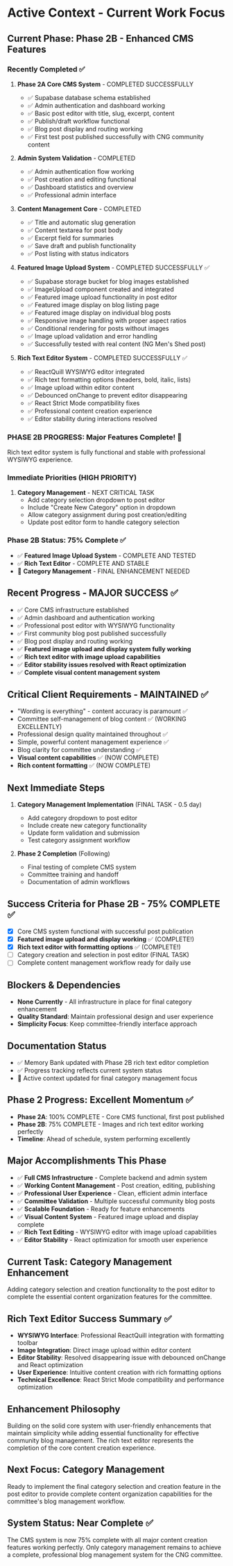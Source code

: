 
# Active Context - Current Work Focus

## Current Phase: Phase 2B - Enhanced CMS Features

### Recently Completed ✅
1. **Phase 2A Core CMS System** - COMPLETED SUCCESSFULLY
   - ✅ Supabase database schema established
   - ✅ Admin authentication and dashboard working
   - ✅ Basic post editor with title, slug, excerpt, content
   - ✅ Publish/draft workflow functional
   - ✅ Blog post display and routing working
   - ✅ First test post published successfully with CNG community content

2. **Admin System Validation** - COMPLETED
   - ✅ Admin authentication flow working
   - ✅ Post creation and editing functional
   - ✅ Dashboard statistics and overview
   - ✅ Professional admin interface

3. **Content Management Core** - COMPLETED
   - ✅ Title and automatic slug generation
   - ✅ Content textarea for post body
   - ✅ Excerpt field for summaries
   - ✅ Save draft and publish functionality
   - ✅ Post listing with status indicators

4. **Featured Image Upload System** - COMPLETED SUCCESSFULLY ✅
   - ✅ Supabase storage bucket for blog images established
   - ✅ ImageUpload component created and integrated
   - ✅ Featured image upload functionality in post editor
   - ✅ Featured image display on blog listing page
   - ✅ Featured image display on individual blog posts
   - ✅ Responsive image handling with proper aspect ratios
   - ✅ Conditional rendering for posts without images
   - ✅ Image upload validation and error handling
   - ✅ Successfully tested with real content (NG Men's Shed post)

5. **Rich Text Editor System** - COMPLETED SUCCESSFULLY ✅
   - ✅ ReactQuill WYSIWYG editor integrated
   - ✅ Rich text formatting options (headers, bold, italic, lists)
   - ✅ Image upload within editor content
   - ✅ Debounced onChange to prevent editor disappearing
   - ✅ React Strict Mode compatibility fixes
   - ✅ Professional content creation experience
   - ✅ Editor stability during interactions resolved

### PHASE 2B PROGRESS: Major Features Complete! 🎉
Rich text editor system is fully functional and stable with professional WYSIWYG experience.

### Immediate Priorities (HIGH PRIORITY)
1. **Category Management** - NEXT CRITICAL TASK
   - Add category selection dropdown to post editor
   - Include "Create New Category" option in dropdown
   - Allow category assignment during post creation/editing
   - Update post editor form to handle category selection

### Phase 2B Status: 75% Complete ✅
- ✅ **Featured Image Upload System** - COMPLETE AND TESTED
- ✅ **Rich Text Editor** - COMPLETE AND STABLE
- 🔄 **Category Management** - FINAL ENHANCEMENT NEEDED

## Recent Progress - MAJOR SUCCESS ✅
- ✅ Core CMS infrastructure established
- ✅ Admin dashboard and authentication working
- ✅ Professional post editor with WYSIWYG functionality
- ✅ First community blog post published successfully
- ✅ Blog post display and routing working
- ✅ **Featured image upload and display system fully working**
- ✅ **Rich text editor with image upload capabilities**
- ✅ **Editor stability issues resolved with React optimization**
- ✅ **Complete visual content management system**

## Critical Client Requirements - MAINTAINED ✅
- "Wording is everything" - content accuracy is paramount ✅
- Committee self-management of blog content ✅ (WORKING EXCELLENTLY)
- Professional design quality maintained throughout ✅
- Simple, powerful content management experience ✅
- Blog clarity for committee understanding ✅
- **Visual content capabilities** ✅ (NOW COMPLETE)
- **Rich content formatting** ✅ (NOW COMPLETE)

## Next Immediate Steps
1. **Category Management Implementation** (FINAL TASK - 0.5 day)
   - Add category dropdown to post editor
   - Include create new category functionality
   - Update form validation and submission
   - Test category assignment workflow

2. **Phase 2 Completion** (Following)
   - Final testing of complete CMS system
   - Committee training and handoff
   - Documentation of admin workflows

## Success Criteria for Phase 2B - 75% COMPLETE ✅
- [x] Core CMS system functional with successful post publication
- [x] **Featured image upload and display working** ✅ (COMPLETE!)
- [x] **Rich text editor with formatting options** ✅ (COMPLETE!)
- [ ] Category creation and selection in post editor (FINAL TASK)
- [ ] Complete content management workflow ready for daily use

## Blockers & Dependencies
- **None Currently** - All infrastructure in place for final category enhancement
- **Quality Standard**: Maintain professional design and user experience
- **Simplicity Focus**: Keep committee-friendly interface approach

## Documentation Status
- ✅ Memory Bank updated with Phase 2B rich text editor completion
- ✅ Progress tracking reflects current system status
- 🔄 Active context updated for final category management focus

## Phase 2 Progress: Excellent Momentum ✅
- **Phase 2A**: 100% COMPLETE - Core CMS functional, first post published
- **Phase 2B**: 75% COMPLETE - Images and rich text editor working perfectly
- **Timeline**: Ahead of schedule, system performing excellently

## Major Accomplishments This Phase
- ✅ **Full CMS Infrastructure** - Complete backend and admin system
- ✅ **Working Content Management** - Post creation, editing, publishing
- ✅ **Professional User Experience** - Clean, efficient admin interface
- ✅ **Committee Validation** - Multiple successful community blog posts
- ✅ **Scalable Foundation** - Ready for feature enhancements
- ✅ **Visual Content System** - Featured image upload and display complete
- ✅ **Rich Text Editing** - WYSIWYG editor with image upload capabilities
- ✅ **Editor Stability** - React optimization for smooth user experience

## Current Task: Category Management Enhancement
Adding category selection and creation functionality to the post editor to complete the essential content organization features for the committee.

## Rich Text Editor Success Summary ✅
- **WYSIWYG Interface**: Professional ReactQuill integration with formatting toolbar
- **Image Integration**: Direct image upload within editor content
- **Editor Stability**: Resolved disappearing issue with debounced onChange and React optimization
- **User Experience**: Intuitive content creation with rich formatting options
- **Technical Excellence**: React Strict Mode compatibility and performance optimization

## Enhancement Philosophy
Building on the solid core system with user-friendly enhancements that maintain simplicity while adding essential functionality for effective community blog management. The rich text editor represents the completion of the core content creation experience.

## Next Focus: Category Management
Ready to implement the final category selection and creation feature in the post editor to provide complete content organization capabilities for the committee's blog management workflow.

## System Status: Near Complete ✅
The CMS system is now 75% complete with all major content creation features working perfectly. Only category management remains to achieve a complete, professional blog management system for the CNG committee.
